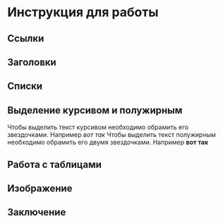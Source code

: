 # Инструкция для работы

## Ссылки

## Заголовки

## Списки

## Выделение курсивом и полужирным

Чтобы выделить текст курсивом необходимо обрамить его звездочками. Например *вот так* 
Чтобы выделить текст полужирным необходимо обрамить его двумя звездочками. Например **вот так**

## Работа с таблицами

## Изображение

## Заключение

